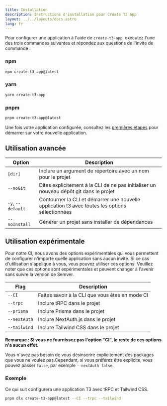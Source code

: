 ```yaml
---
title: Installation
description: Instructions d'installation pour Create T3 App
layout: ../../layouts/docs.astro
lang: fr
---
```


Pour configurer une application à l'aide de `create-t3-app`, exécutez l'une des trois commandes suivantes et répondez aux questions de l'invite de commande :

### npm

```bash
npm create-t3-app@latest
```

### yarn

```bash
yarn create-t3-app
```

### pnpm

```bash
pnpm create-t3-app@latest
```

Une fois votre application configurée, consultez les [premières étapes](/fr/usage/first-steps) pour démarrer sur votre nouvelle application.

## Utilisation avancée

| Option            | Description                                                                                     |
| ----------------- | ----------------------------------------------------------------------------------------------- |
| `[dir]`           | Inclure un argument de répertoire avec un nom pour le projet                                    |
| `--noGit`         | Dites explicitement à la CLI de ne pas initialiser un nouveau dépôt git dans le projet          |
| `-y`, `--default` | Contourner la CLI et démarrer une nouvelle application t3 avec toutes les options sélectionnées |
| `--noInstall`     | Générer un projet sans installer de dépendances                                                 |

## Utilisation expérimentale

Pour notre CI, nous avons des options expérimentales qui vous permettent de configurer n'importe quelle application sans aucun invite. Si ce cas d'utilisation s'applique à vous, vous pouvez utiliser ces options. Veuillez noter que ces options sont expérimentales et peuvent changer à l'avenir sans suivre la version de Semver.

| Flag         | Description                                     |
| ------------ | ----------------------------------------------- |
| `--CI`       | Faites savoir à la CLI que vous êtes en mode CI |
| `--trpc`     | Inclure tRPC dans le projet                     |
| `--prisma`   | Inclure Prisma dans le projet                   |
| `--nextAuth` | Inclure NextAuth.js dans le projet              |
| `--tailwind` | Inclure Tailwind CSS dans le projet             |

**Remarque : Si vous ne fournissez pas l'option "CI", le reste de ces options n'a aucun effet.**

Vous n'avez pas besoin de vous désinscrire explicitement des packages que vous ne voulez pas.Cependant, si vous préférez être explicite, vous pouvez passer `false`, par exemple `--nextAuth false`.

### Exemple

Ce qui suit configurera une application T3 avec tRPC et Tailwind CSS.

```bash
pnpm dlx create-t3-app@latest --CI --trpc --tailwind
```
